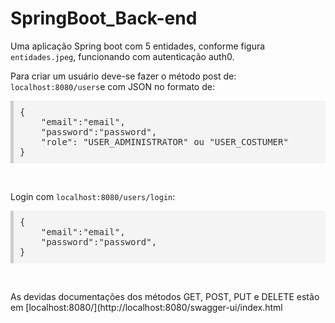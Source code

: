 # SpringBoot_Back-end
<p>Uma aplicação Spring boot com 5 entidades, conforme figura <code>entidades.jpeg</code>, funcionando com autenticação auth0.</p>
<p>Para criar um usuário deve-se fazer o método post de: <code>localhost:8080/users</code>e com JSON no formato de:</p>
<pre style="background-color:#f4f4f4;padding:10px;border-left:5px solid #ccc; color:#333;">
{
    "email":"email",
    "password":"password",
    "role": "USER_ADMINISTRATOR" ou "USER_COSTUMER"
}</pre>
<br>
<p>Login com <code>localhost:8080/users/login</code>:</p>
<pre style="background-color:#f4f4f4;padding:10px;border-left:5px solid #ccc; color:#333;">
{
    "email":"email",
    "password":"password",
}</pre>
<br>
<p>As devidas documentações dos métodos GET, POST, PUT e DELETE estão em [localhost:8080/](http://localhost:8080/swagger-ui/index.html</p>
